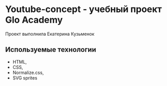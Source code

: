 # Youtube-concept - учебный проект Glo Academy
Проект выполнила Екатерина Кузьменок

## Используемые технологии 
- HTML, 
- CSS, 
- Normalize.css, 
- SVG sprites
